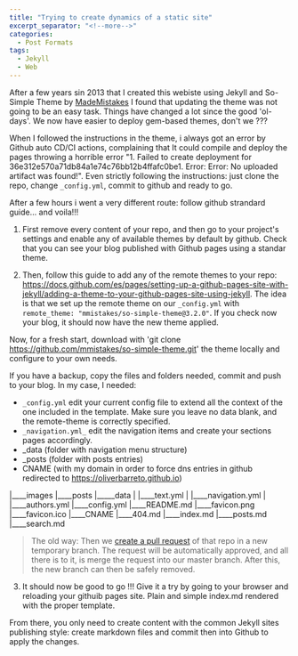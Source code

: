 ```yaml
---
title: "Trying to create dynamics of a static site"
excerpt_separator: "<!--more-->"
categories:
  - Post Formats
tags:
  - Jekyll
  - Web
---
```

After a few years sin 2013 that I created this webiste using Jekyll and So-Simple Theme by [MadeMistakes](https://github.com/mmistakes/so-simple-theme) I found that updating the theme was not going to be an easy task. Things have changed a lot since the good 'ol-days'. We now have easier to deploy gem-based themes, don't we ???
<!--more-->

When I followed the instructions in the theme, i always got an error by Github auto CD/CI actions, complaining that It could compile and deploy the pages throwing a horrible error "1. Failed to create deployment for 36e312e570a71db84a1e74c76bb12b4ffafc0be1. Error: Error: No uploaded artifact was found!". Even strictly following the instructions: just clone the repo, change `_config.yml`, commit to github and ready to go.

After a few hours i went a very different route: follow github strandard guide... and voila!!!

1. First remove every content of your repo, and then go to your project's settings and enable any of available themes by default by github. Check that you can see your blog published with Github pages using a standar theme.

2. Then, follow this guide to add any of the remote themes to your repo: https://docs.github.com/es/pages/setting-up-a-github-pages-site-with-jekyll/adding-a-theme-to-your-github-pages-site-using-jekyll. The idea is that we set up the remote theme on our `_config.yml` with `remote_theme: "mmistakes/so-simple-theme@3.2.0"`. If you check now your blog, it should now have the new theme applied.

Now, for a fresh start, download with 'git clone https://github.com/mmistakes/so-simple-theme.git' the theme locally and configure to your own needs.

If you have a backup, copy the files and folders needed, commit and push to your blog. In my case, I needed:
- `_config.yml` edit your current config file to extend all the context of the one included in the template. Make sure you leave no data blank, and the remote-theme is correctly specified. 
- `_navigation.yml_` edit the navigation items and create your sections pages accordingly.
- _data (folder with navigation menu structure)
- _posts (folder with posts entries)
- CNAME (with my domain in order to force dns entries in github redirected to https://oliverbarreto.github.io)

|____images
|____posts
|_____data
| |____text.yml
| |____navigation.yml
| |____authors.yml
|____config.yml
|____README.md
|____favicon.png
|____favicon.ico
|____CNAME
|____404.md
|____index.md
|____posts.md
|____search.md

> The old way: Then we [create a pull request](https://docs.github.com/es/pull-requests/collaborating-with-pull-requests/proposing-changes-to-your-work-with-pull-requests/creating-a-pull-request) of that repo in a new temporary branch. The request will be automatically approved, and all there is to it, is merge the request into our master branch. After this, the new branch can then be safely removed.

3. It should now be good to go !!! Give it a try by going to your browser and reloading your githuib pages site. Plain and simple index.md rendered with the proper template.


From there, you only need to create content with the common Jekyll sites publishing style: create markdown files and commit then into Github to apply the changes.